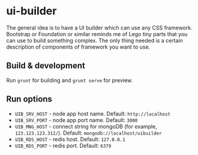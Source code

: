 # ui-builder

The general idea is to have a UI builder which can use any CSS framework. Bootstrap or Foundation or similar reminds me of Lego tiny parts that you can use to build something complex. The only thing needed is a certain description of components of framework you want to use.

## Build & development

Run `grunt` for building and `grunt serve` for preview.

## Run options

* `UIB_SRV_HOST` - node app host name. Default: `http://localhost`
* `UIB_SRV_PORT` - node app port name. Default: `3000`
* `UIB_MNG_HOST` - connect string for mongoDB (for example, `123.123.123.312/`). Default: `mongodb://localhost/uibuilder`
* `UIB_RDS_HOST` - redis host. Default: `127.0.0.1`
* `UIB_RDS_PORT` - redis port. Default: `6379`
